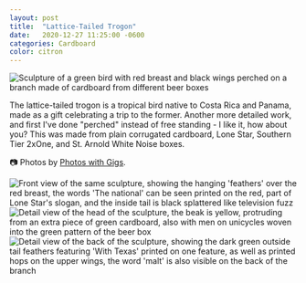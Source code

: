 ```yaml
---
layout: post
title:  "Lattice-Tailed Trogon"
date:   2020-12-27 11:25:00 -0600
categories: Cardboard
color: citron
---
```


![Sculpture of a green bird with red breast and black wings perched on a branch made of cardboard from different beer boxes](https://live.staticflickr.com/65535/52261049941_ab12a4bb1c_b.jpg)

<!--more-->

The lattice-tailed trogon is a tropical bird native to Costa Rica and Panama, made as a gift celebrating a trip to the former. Another more detailed work, and first I've done "perched" instead of free standing - I like it, how about you? This was made from plain corrugated cardboard, Lone Star, Southern Tier 2xOne, and St. Arnold White Noise boxes.

📷 Photos by [Photos with Gigs](https://instagram.com/photoswithgigs/).

![Front view of the same sculpture, showing the hanging 'feathers' over the red breast, the words 'The national' can be seen printed on the red, part of Lone Star's slogan, and the inside tail is black splattered like television fuzz](https://live.staticflickr.com/65535/52261535045_219d21fed7_c.jpg)
![Detail view of the head of the sculpture, the beak is yellow, protruding from an extra piece of green cardboard, also with men on unicycles woven into the green pattern of the beer box](https://live.staticflickr.com/65535/52261050786_31fe778de6_b.jpg)
![Detail view of the back of the sculpture, showing the dark green outside tail feathers featuring 'With Texas' printed on one feature, as well as printed hops on the upper wings, the word 'malt' is also visible on the back of the branch](https://live.staticflickr.com/65535/52260082337_2936e0fa82_b.jpg)
